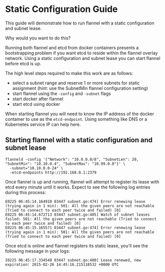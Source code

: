 # Static Configuration Guide

This guide will demonstrate how to run flannel with a static configuration and subnet lease.

Why would you want to do this?

Running both flannel and etcd from docker containers presents a bootstrapping problem if you want etcd to reside within the flannel overlay network.
Using a static configuration and subnet lease you can start flannel before etcd is up.

The high level steps required to make this work are as follows:

* select a subnet range and reserve 1 or more subnets for static assignment (hint: use the SubnetMin flannel configuration setting) 
* start flannel using the `-config` and `-subnet` flags
* start docker after flannel
* start etcd using docker

When starting flannel you will need to know the IP address of the docker container to use as the `etcd-endpoint`. Using something like DNS or a Kubernetes service IP can help here.

## Starting flannel with a static configuration and subnet lease

```
flanneld -config '{"Network": "10.0.0.0/8", "SubnetLen": 20, "SubnetMin": "10.10.0.4", "SubnetMax": "10.99.0.0"}' \
  -subnet="10.10.0.0-24" \
  -etcd-endpoints http://192.168.0.1:2379
```

Once flannel is up and running, flannel will attempt to register its lease with etcd every minute until it works. Expect to see the following log entries during this process:

```
E0225 06:45:14.164910 03447 subnet.go:474] Error renewing lease (trying again in 1 min): 501: All the given peers are not reachable (Tried to connect to each peer twice and failed) [0]
E0225 06:45:14.672713 03447 subnet.go:405] Watch of subnet leases failed: 501: All the given peers are not reachable (Tried to connect to each peer twice and failed) [0]
E0225 06:45:15.165571 03447 subnet.go:474] Error renewing lease (trying again in 1 min): 501: All the given peers are not reachable (Tried to connect to each peer twice and failed) [0]
```

Once etcd is online and flannel registers its static lease, you'll see the following message in your logs:

```
I0225 06:45:17.334540 03447 subnet.go:480] Lease renewed, new expiration: 2015-02-26 14:45:16.215118532 +0000 UTC
```
